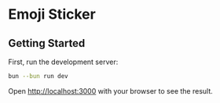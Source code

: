 # Emoji Sticker

## Getting Started

First, run the development server:

```zsh
bun --bun run dev
```

Open [http://localhost:3000](http://localhost:3000) with your browser to see the result.
